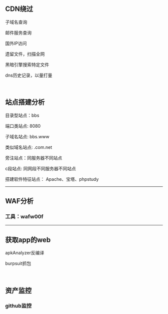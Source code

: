 ## CDN绕过

子域名查询

邮件服务查询

国外IP访问

遗留文件，扫描全网

黑暗引擎搜索特定文件

dns历史记录，以量打量

<br/>

## 站点搭建分析

目录型站点：bbs

端口类站点: 8080

子域名站点: bbs.www

类似域名站点: .com.net

旁注站点：同服务器不同站点

c段站点: 同网段不同服务器不同站点

搭建软件特征站点： Apache、宝塔、phpstudy

***

## WAF分析

### 工具：wafw00f

***

## 获取app的web

apkAnalyzer反编译

burpsuit抓包

<br/>

## 资产监控

### github监控